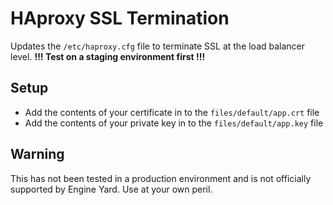 # HAproxy SSL Termination

Updates the `/etc/haproxy.cfg` file to terminate SSL at the load balancer level. **!!! Test on a staging environment first !!!**

## Setup

- Add the contents of your certificate in to the `files/default/app.crt` file
- Add the contents of your private key in to the `files/default/app.key` file

## Warning

This has not been tested in a production environment and is not officially supported by Engine Yard. Use at your own peril.
